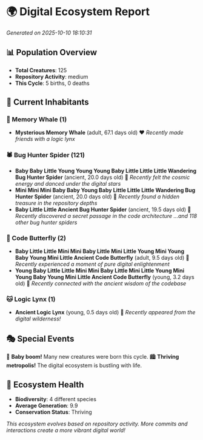 # 🌍 Digital Ecosystem Report
*Generated on 2025-10-10 18:10:31*

## 📊 Population Overview
- **Total Creatures**: 125
- **Repository Activity**: medium
- **This Cycle**: 5 births, 0 deaths

## 👥 Current Inhabitants

### 🐋 Memory Whale (1)
- **Mysterious Memory Whale** (adult, 67.1 days old) ❤️
  *Recently made friends with a logic lynx*

### 🕷️ Bug Hunter Spider (121)
- **Baby Baby Little Young Young Young Baby Little Little Little Wandering Bug Hunter Spider** (ancient, 20.0 days old) 💛
  *Recently felt the cosmic energy and danced under the digital stars*
- **Mini Mini Mini Baby Baby Young Baby Little Little Little Wandering Bug Hunter Spider** (ancient, 20.0 days old) 💛
  *Recently found a hidden treasure in the repository depths*
- **Baby Little Little Ancient Bug Hunter Spider** (ancient, 19.5 days old) 💚
  *Recently discovered a secret passage in the code architecture*
  *...and 118 other bug hunter spiders*

### 🦋 Code Butterfly (2)
- **Baby Little Little Mini Mini Baby Little Mini Little Young Mini Young Baby Young Mini Little Ancient Code Butterfly** (adult, 9.5 days old) 💚
  *Recently experienced a moment of pure digital enlightenment*
- **Young Baby Little Little Mini Mini Baby Little Mini Little Young Mini Young Baby Young Mini Little Ancient Code Butterfly** (young, 3.2 days old) 💚
  *Recently connected with the ancient wisdom of the codebase*

### 🐱 Logic Lynx (1)
- **Ancient Logic Lynx** (young, 0.5 days old) 💚
  *Recently appeared from the digital wilderness!*

## 🎭 Special Events

🎉 **Baby boom!** Many new creatures were born this cycle.
🏙️ **Thriving metropolis!** The digital ecosystem is bustling with life.

## 🔬 Ecosystem Health
- **Biodiversity**: 4 different species
- **Average Generation**: 9.9
- **Conservation Status**: Thriving

*This ecosystem evolves based on repository activity. More commits and interactions create a more vibrant digital world!*